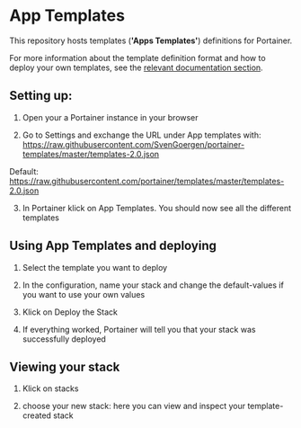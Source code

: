 # App Templates

This repository hosts templates (**'Apps Templates'**) definitions for Portainer.

For more information about the template definition format and how to deploy your own templates, see the [relevant documentation section](https://documentation.portainer.io/v2.0/templates/deploy_stack/).

## Setting up:

1. Open your a Portainer instance in your browser

2. Go to Settings and exchange the URL under App templates with: https://raw.githubusercontent.com/SvenGoergen/portainer-templates/master/templates-2.0.json

Default: https://raw.githubusercontent.com/portainer/templates/master/templates-2.0.json

3. In Portainer klick on App Templates. You should now see all the different templates

## Using App Templates and deploying

1. Select the template you want to deploy

2. In the configuration, name your stack and change the default-values if you want to use your own values

3. Klick on Deploy the Stack

4. If everything worked, Portainer will tell you that your stack was successfully deployed

## Viewing your stack

1. Klick on stacks

2. choose your new stack: here you can view and inspect your template-created stack
